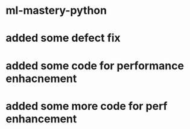 # ml-mastery-python
# added some defect fix
# added some code for performance enhacnement
# added some more code for perf enhancement